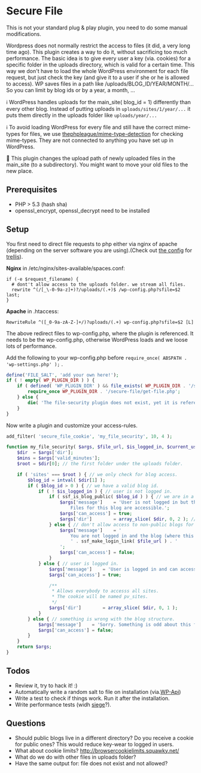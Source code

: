 # Secure File
This is not your standard plug & play plugin, you need to do some manual modifications.

Wordpress does not normally restrict the access to files (it did, a very long time ago). This plugin creates a way to do it, without sacrificing too much performance.
The basic idea is to give every user a key (via. cookies) for a specific folder in the uploads directory, which is valid for a certain time. This way we don't have to load the whole WordPress environment for each file request, but just check the key (and give it to a user if she or he is allowed to access). WP saves files in a path like /uploads/BLOG_ID/YEAR/MONTH/... So you can limit by blog ids or by a year, a month, ...

ℹ WordPress handles uploads for the main_site( blog_id = 1) differently than every other blog.
Instead of putting uploads in `uploads/sites/1/year/...` it puts them directly in the uploads folder like `uploads/year/...`

ℹ To avoid loading WordPress for every file and still have the correct mime-types for files, we use [thephpleague/mime-type-detection](https://github.com/thephpleague/mime-type-detection) for checking mime-types. They are not connected to anything you have set up in WordPress.

🚨 This plugin changes the upload path of newly uploaded files in the main_site (to a subdirectory). You might want to move your old files to the new place.



## Prerequisites

* PHP > 5.3 (hash sha)
* openssl_encrypt, openssl_decrypt need to be installed

## Setup

You first need to direct file requests to php either via nginx of apache (depending on the server software you are using).(Check out [the config](https://github.com/dol-lab/trellis/blob/master/nginx-includes/all/secure-file.conf.j2) for [trellis](https://roots.io/trellis/)).

**Nginx** in /etc/nginx/sites-available/spaces.conf:

``` nginx
if (-e $request_filename) {
  # dont't allow access to the uploads folder. we stream all files.
  rewrite ^(/[_\-0-9a-z]+)?/uploads/(.+)$ /wp-config.php?sfile=$2 last;
}
```

**Apache** in .htaccess:

``` apacheconf
RewriteRule ^([_0-9a-zA-Z-]+/)?uploads/(.+) wp-config.php?sfile=$2 [L]
```

The above redirect files to wp-config.php, where the plugin is referenced. It needs to be the wp-config.php, otherwise WordPress loads and we loose lots of performance.

Add the following to your wp-config.php before `require_once( ABSPATH . 'wp-settings.php' );` .

``` php
define('FILE_SALT', 'add your own here!');
if ( ! empty( WP_PLUGIN_DIR ) ) {
	if ( defined( 'WP_PLUGIN_DIR' ) && file_exists( WP_PLUGIN_DIR . '/secure-file/get-file.php' ) ) {
		require_once WP_PLUGIN_DIR . '/secure-file/get-file.php';
	} else {
		die( 'The file-security plugin does not exist, yet it is referenced in wp-config.php.' );
	}
}
```

Now write a plugin and customize your access-rules.

``` php
add_filter( 'secure_file_cookie', 'my_file_security', 10, 4 );

function my_file_security( $args, $file_url, $is_logged_in, $current_user ) {
	$dir  = $args['dir'];
	$mins = $args['valid_minutes'];
	$root = $dir[0]; // the first folder under the uploads folder.

	if ( 'sites' === $root ) { // we only check for blog access.
		$blog_id = intval( $dir[1] );
		if ( $blog_id > 0 ) { // we have a valid blog id.
			if ( ! $is_logged_in ) { // user is not logged in.
				if ( ssf_is_blog_public( $blog_id ) ) { // we are in a public blog.
					$args['message']    = 'User is not logged in but the blog is public.
						Files for this blog are accessible.';
					$args['can_access'] = true;
					$args['dir']        = array_slice( $dir, 0, 2 ); // access all files in this blog. [sites, blogid].
				} else { // don't allow access to non-public blogs for non-logged in users.
					$args['message']    = '
						You are not logged in and the blog (where this file was uploaded) is not public.
						' . ssf_make_login_link( $file_url ) . '
					';
					$args['can_access'] = false;
				}
			} else { // user is logged in.
				$args['message']    = 'User is logged in and can access all sites for now.';
				$args['can_access'] = true;

				/**
				 * Allows everybody to accesss all sites.
				 * The cookie will be named pv_sites.
				 */
				$args['dir']        = array_slice( $dir, 0, 1 );
			}
		} else { // something is wrong with the blog structure.
			$args['message']    = 'Sorry. Something is odd about this file. Please contact and admin.';
			$args['can_access'] = false;
		}
	}
	return $args;
}

```

## Todos
 * Review it, try to hack it! :)
 * Automatically write a random salt to file on installation (via.[WP-Api](https://api.wordpress.org/secret-key/1.1/salt/))
 * Write a test to check if things work. Run it after the installation.
 * Write performance tests (widh [siege](http://www.joedog.org/siege-home)?).


## Questions

* Should public blogs live in a different directory? Do you receive a cookie for public ones? This would reduce key-wear to logged in users.
* What about cookie limits?  http://browsercookielimits.squawky.net/
* What do we do with other files in uploads folder?
* Have the same output for: file does not exist and not allowed?
